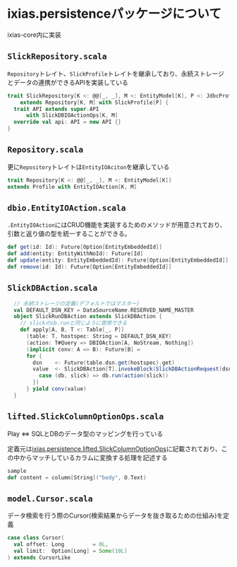 # ixias.persistenceパッケージについて
ixias-core内に実装

## `SlickRepository.scala`
`Repository`トレイト、`SlickProfile`トレイトを継承しており、永続ストレージとデータの連携ができるAPIを実装している
```scala
trait SlickRepository[K <: @@[_, _], M <: EntityModel[K], P <: JdbcProfile]
    extends Repository[K, M] with SlickProfile[P] {
  trait API extends super.API
      with SlickDBIOActionOps[K, M]
  override val api: API = new API {}
}
```

## `Repository.scala`
更に`Repository`トレイトは`EntityIOAciton`を継承している
```scala
trait Repository[K <: @@[_, _], M <: EntityModel[K]]
extends Profile with EntityIOAction[K, M]
```

## `dbio.EntityIOAction.scala`
`.EntityIOAction`にはCRUD機能を実装するためのメソッドが用意されており、引数と返り値の型を統一することができる。
```scala
def get(id: Id): Future[Option[EntityEmbeddedId]]
def add(entity: EntityWithNoId): Future[Id]
def update(entity: EntityEmbeddedId): Future[Option[EntityEmbeddedId]]
def remove(id: Id): Future[Option[EntityEmbeddedId]]
```
## `SlickDBAction.scala`
```scala
  // 永続ストレージの定義(デフォルトではマスター)
  val DEFAULT_DSN_KEY = DataSourceName.RESERVED_NAME_MASTER
  object SlickRunDBAction extends SlickDBAction {
    // slickのsb.runと同じように使用できる
    def apply[A, B, T <: Table[_, P]]
      (table: T, hostspec: String = DEFAULT_DSN_KEY)
      (action: T#Query => DBIOAction[A, NoStream, Nothing])
      (implicit conv: A => B): Future[B] =
      for {
        dsn    <- Future(table.dsn.get(hostspec).get)
        value  <- SlickDBAction[T].invokeBlock(SlickDBActionRequest(dsn, table), {
          case (db, slick) => db.run(action(slick))
        })
      } yield conv(value)
  }
```

## `lifted.SlickColumnOptionOps.scala`
Play <=> SQLとDBのデータ型のマッピングを行っている

定義元は[ixias.persistence.lifted.SlickColumnOptionOps](https://github.com/ixias-net/ixias/blob/develop/framework/ixias-core/src/main/scala/ixias/persistence/lifted/SlickColumnOptionOps.scala)に記載されており、この中からマッチしているカラムに変換する処理を記述する

```scala
sample
def content = column[String]("body", O.Text)
```

## `model.Cursor.scala`
データ検索を行う際のCursor(検索結果からデータを抜き取るための仕組み)を定義
```scala
case class Cursor(
  val offset: Long         = 0L,
  val limit:  Option[Long] = Some(10L)
) extends CursorLike
```
